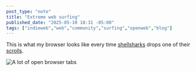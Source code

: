 ```yaml
---
post_type: "note" 
title: "Extreme web surfing"
published_date: "2025-05-10 18:31 -05:00"
tags: ["indieweb","web","community","surfing","openweb","blog"]
---
```


This is what my browser looks like every time [shellsharks](https://shellsharks.com/) drops one of their [scrolls](https://shellsharks.com/scrolls/).

![A lot of open browser tabs](https://cdn.lqdev.tech/files/images/too-many-browser-tabs.png)

